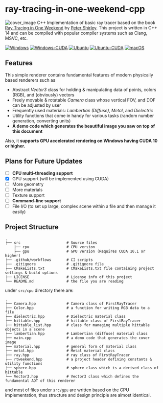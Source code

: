 ray-tracing-in-one-weekend-cpp
=============

![cover_image](./media/img-1.21-book1-final.jpg)
C++ Implementation of basic ray tracer based on the book [Ray Tracing in One Weekend](https://raytracing.github.io/books/RayTracingInOneWeekend.html, "Ray Tracing in One Weekend") by [Peter Shirley](https://github.com/petershirley/home, "Github profile of Peter Shirley"). This project is written in C++ 14 and can be compiled with popular compiler systems such as Clang, MSVC, etc.

[![Windows](https://github.com/DveloperY0115/ray-tracing-in-one-weekend-cpp/actions/workflows/windows.yml/badge.svg)](https://github.com/DveloperY0115/ray-tracing-in-one-weekend-cpp/actions/workflows/windows.yml)
[![Windows-CUDA](https://github.com/DveloperY0115/ray-tracing-in-one-weekend-cpp/actions/workflows/windows-cuda.yml/badge.svg)](https://github.com/DveloperY0115/ray-tracing-in-one-weekend-cpp/actions/workflows/windows-cuda.yml)
[![Ubuntu](https://github.com/DveloperY0115/ray-tracing-in-one-weekend-cpp/actions/workflows/ubuntu.yml/badge.svg)](https://github.com/DveloperY0115/ray-tracing-in-one-weekend-cpp/actions/workflows/ubuntu.yml)
[![Ubuntu-CUDA](https://github.com/DveloperY0115/ray-tracing-in-one-weekend-cpp/actions/workflows/ubuntu-cuda.yml/badge.svg)](https://github.com/DveloperY0115/ray-tracing-in-one-weekend-cpp/actions/workflows/ubuntu-cuda.yml)
[![macOS](https://github.com/DveloperY0115/ray-tracing-in-one-weekend-cpp/actions/workflows/macos.yml/badge.svg)](https://github.com/DveloperY0115/ray-tracing-in-one-weekend-cpp/actions/workflows/macos.yml)

Features
-------------

This simple renderer contains fundamental features of modern physically based renderers such as
- Abstract *Vector3* class for holding  & manipulating data of points, colors (RGB), and (obviously) vectors
- Freely movable & rotatable *Camera* class whose vertical FOV, and DOF can be adjusted by user
- Frequently used materials: *Lambertian (Diffuse)*, *Metal*, and *Dielectric*
- Utility functions that come in handy for various tasks (random number generation, converting units)
- **A demo code which generates the beautiful image you saw on top of this document**

Also, it **supports GPU accelerated rendering on Windows having CUDA 10 or higher.**

Plans for Future Updates
-------------
- [ ] **CPU multi-threading support**
- [x] GPU support (will be implemented using CUDA)
- [ ] More geometry
- [ ] More materials
- [ ] Texture support
- [ ] **Command-line support**
- [ ] File I/O (to set up large, complex scene within a file and then manage it easily)

Project Structure 
-------------
```
.
├── src                     # Source files
    ├── cpu                 # CPU version
    ├── gpu                 # GPU version (Requires CUDA 10.1 or higher)
├── .github/workflows       # CI scripts                 
├── .gitignore              # .gitignore file
├── CMakeLists.txt          # CMakeLists.txt file containing project settings & build options                   
├── LICENSE                 # License info of this project
└── README.md               # the file you are reading
```

under `src/cpu` directory there are:
```
.
├── Camera.hpp              # Camera class of FirstRayTracer
├── Color.hpp               # a function for writing RGB data to a file
├── dielectric.hpp          # Dielectric material class
├── hittable.hpp            # hittable class of FirstRayTracer
├── hittable_list.hpp       # class for managing multiple hittable objects in a scene
├── lambertian.hpp          # Lambertian (diffuse) material class
├── main.cpp                # a demo code that generates the cover image
├── material.hpp            # general form of material class
├── metal.hpp               # Metal material class
├── ray.hpp                 # ray class of FirstRayTracer
├── rtweekend.hpp           # a project header defining constants & utility functions
├── sphere.hpp              # sphere class which is a derived class of hittable
└── Vector3.hpp             # Vector3 class which defines the fundamental ADT of this renderer
```

and most of files under `src/gpu` are written based on the CPU implementation, thus structure and design principle are almost identical.
